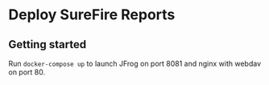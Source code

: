 # Deploy SureFire Reports

## Getting started

Run `docker-compose up` to launch JFrog on port 8081 and nginx with webdav on port 80.
